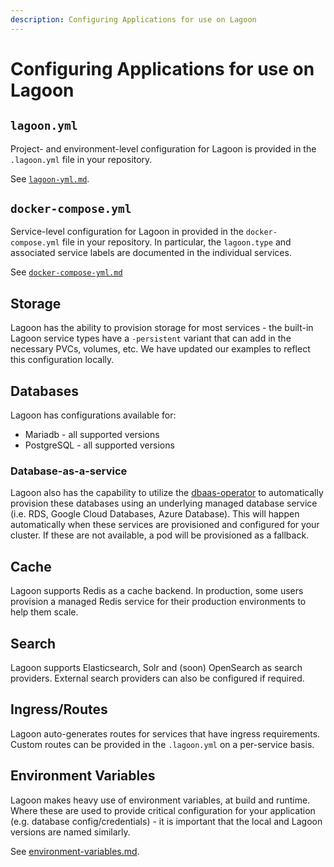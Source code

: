 ```yaml
---
description: Configuring Applications for use on Lagoon
---
```


# Configuring Applications for use on Lagoon

## `lagoon.yml`

Project- and environment-level configuration for Lagoon is provided in the `.lagoon.yml` file in your repository.

See [`lagoon-yml.md`](../using-lagoon-the-basics/lagoon-yml.md).

## `docker-compose.yml`

Service-level configuration for Lagoon in provided in the `docker-compose.yml` file in your repository. In particular, the `lagoon.type` and associated service labels are documented in the individual services.

See [`docker-compose-yml.md`](../using-lagoon-the-basics/docker-compose-yml.md)

## Storage

Lagoon has the ability to provision storage for most services - the built-in Lagoon service types have a `-persistent` variant that can add in the necessary PVCs, volumes, etc. We have updated our examples to reflect this configuration locally.

## Databases

Lagoon has configurations available for:

* Mariadb - all supported versions
* PostgreSQL - all supported versions

### Database-as-a-service

Lagoon also has the capability to utilize the [dbaas-operator](https://github.com/amazeeio/dbaas-operator) to automatically provision these databases using an underlying managed database service (i.e. RDS, Google Cloud Databases, Azure Database). This will happen automatically when these services are provisioned and configured for your cluster. If these are not available, a pod will be provisioned as a fallback.

## Cache

Lagoon supports Redis as a cache backend. In production, some users provision a managed Redis service for their production environments to help them scale.

## Search

Lagoon supports Elasticsearch, Solr and (soon) OpenSearch as search providers. External search providers can also be configured if required.

## Ingress/Routes

Lagoon auto-generates routes for services that have ingress requirements. Custom routes can be provided in the `.lagoon.yml` on a per-service basis.

## Environment Variables

Lagoon makes heavy use of environment variables, at build and runtime. Where these are used to provide critical configuration for your application (e.g. database config/credentials) - it is important that the local and Lagoon versions are named similarly.

See [environment-variables.md](../using-lagoon-advanced/environment-variables.md).
